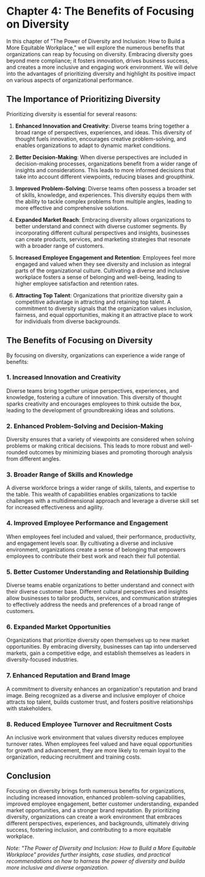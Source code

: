 Chapter 4: The Benefits of Focusing on Diversity
================================================

In this chapter of "The Power of Diversity and Inclusion: How to Build a More Equitable Workplace," we will explore the numerous benefits that organizations can reap by focusing on diversity. Embracing diversity goes beyond mere compliance; it fosters innovation, drives business success, and creates a more inclusive and engaging work environment. We will delve into the advantages of prioritizing diversity and highlight its positive impact on various aspects of organizational performance.

The Importance of Prioritizing Diversity
----------------------------------------

Prioritizing diversity is essential for several reasons:

1. **Enhanced Innovation and Creativity**: Diverse teams bring together a broad range of perspectives, experiences, and ideas. This diversity of thought fuels innovation, encourages creative problem-solving, and enables organizations to adapt to dynamic market conditions.

2. **Better Decision-Making**: When diverse perspectives are included in decision-making processes, organizations benefit from a wider range of insights and considerations. This leads to more informed decisions that take into account different viewpoints, reducing biases and groupthink.

3. **Improved Problem-Solving**: Diverse teams often possess a broader set of skills, knowledge, and experiences. This diversity equips them with the ability to tackle complex problems from multiple angles, leading to more effective and comprehensive solutions.

4. **Expanded Market Reach**: Embracing diversity allows organizations to better understand and connect with diverse customer segments. By incorporating different cultural perspectives and insights, businesses can create products, services, and marketing strategies that resonate with a broader range of customers.

5. **Increased Employee Engagement and Retention**: Employees feel more engaged and valued when they see diversity and inclusion as integral parts of the organizational culture. Cultivating a diverse and inclusive workplace fosters a sense of belonging and well-being, leading to higher employee satisfaction and retention rates.

6. **Attracting Top Talent**: Organizations that prioritize diversity gain a competitive advantage in attracting and retaining top talent. A commitment to diversity signals that the organization values inclusion, fairness, and equal opportunities, making it an attractive place to work for individuals from diverse backgrounds.

The Benefits of Focusing on Diversity
-------------------------------------

By focusing on diversity, organizations can experience a wide range of benefits:

### 1. **Increased Innovation and Creativity**

Diverse teams bring together unique perspectives, experiences, and knowledge, fostering a culture of innovation. This diversity of thought sparks creativity and encourages employees to think outside the box, leading to the development of groundbreaking ideas and solutions.

### 2. **Enhanced Problem-Solving and Decision-Making**

Diversity ensures that a variety of viewpoints are considered when solving problems or making critical decisions. This leads to more robust and well-rounded outcomes by minimizing biases and promoting thorough analysis from different angles.

### 3. **Broader Range of Skills and Knowledge**

A diverse workforce brings a wider range of skills, talents, and expertise to the table. This wealth of capabilities enables organizations to tackle challenges with a multidimensional approach and leverage a diverse skill set for increased effectiveness and agility.

### 4. **Improved Employee Performance and Engagement**

When employees feel included and valued, their performance, productivity, and engagement levels soar. By cultivating a diverse and inclusive environment, organizations create a sense of belonging that empowers employees to contribute their best work and reach their full potential.

### 5. **Better Customer Understanding and Relationship Building**

Diverse teams enable organizations to better understand and connect with their diverse customer base. Different cultural perspectives and insights allow businesses to tailor products, services, and communication strategies to effectively address the needs and preferences of a broad range of customers.

### 6. **Expanded Market Opportunities**

Organizations that prioritize diversity open themselves up to new market opportunities. By embracing diversity, businesses can tap into underserved markets, gain a competitive edge, and establish themselves as leaders in diversity-focused industries.

### 7. **Enhanced Reputation and Brand Image**

A commitment to diversity enhances an organization's reputation and brand image. Being recognized as a diverse and inclusive employer of choice attracts top talent, builds customer trust, and fosters positive relationships with stakeholders.

### 8. **Reduced Employee Turnover and Recruitment Costs**

An inclusive work environment that values diversity reduces employee turnover rates. When employees feel valued and have equal opportunities for growth and advancement, they are more likely to remain loyal to the organization, reducing recruitment and training costs.

Conclusion
----------

Focusing on diversity brings forth numerous benefits for organizations, including increased innovation, enhanced problem-solving capabilities, improved employee engagement, better customer understanding, expanded market opportunities, and a stronger brand reputation. By prioritizing diversity, organizations can create a work environment that embraces different perspectives, experiences, and backgrounds, ultimately driving success, fostering inclusion, and contributing to a more equitable workplace.

*Note: "The Power of Diversity and Inclusion: How to Build a More Equitable Workplace" provides further insights, case studies, and practical recommendations on how to harness the power of diversity and builda more inclusive and diverse organization.*
